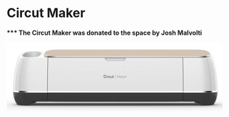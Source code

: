# Circut Maker

**\*\*\* The Circut Maker was donated to the space by Josh Malvolti**

![](../.gitbook/assets/image%20%28149%29.png)



